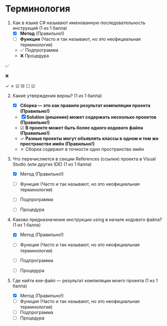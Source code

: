 # Терминология

1. Как в языке C# называют именованную последовательность инструкций (1 из 1 балла)
   * [x] **Метод** (Правильно!)
   * [ ] **Функция** (Часто и так называют, но это неофициальная терминология)
   * ✅ Подпрограмма
   * ❌ Процедура

✅

❌

&check;
&cross;
&#x2611;
&#x2612;
&#9744;
&#9745;

2. Какие утверждения верны? (1 из 1 балла)
   * [x] **Сборка — это как правило результат компиляции проекта (Правильно!)**
   * &#x2612; **Solution (решение) может содержать несколько проектов (Правильно!)**
   * &#x2611; **В проекте может быть более одного кодового файла (Правильно!)**
   * &check; **Разные проекты могут объявлять классы в одном и том же пространстве имён (Правильно!)**
   * &cross; Сборка содержит в точности одно пространство имён


3. Что перечисляется в секции References (ссылки) проекта в Visual Studio (или других IDE) (1 из 1 балла)
   * [x] Метод (Правильно!)
   * [ ] Функция (Часто и так называют, но это неофициальная терминология)
   * [ ] Подпрограмма
   * [ ] Процедура


4. Каково предназначение инструкции using в начале кодового файла? (1 из 1 балла)
   * [x] Метод (Правильно!)
   * [ ] Функция (Часто и так называют, но это неофициальная терминология)
   * [ ] Подпрограмма
   * [ ] Процедура


5. Где найти exe-файл — результат компиляции моего проекта (1 из 1 балла)
   * [x] Метод (Правильно!)
   * [ ] Функция (Часто и так называют, но это неофициальная терминология)
   * [ ] Подпрограмма
   * [ ] Процедура